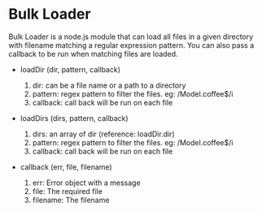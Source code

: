 # Bulk Loader
Bulk Loader is a node.js module that can load all files in a given directory with filename matching a regular expression pattern.
You can also pass a callback to be run when matching files are loaded.

* loadDir (dir, pattern, callback)
    1. dir: can be a file name or a path to a directory
    2. pattern: regex pattern to filter the files. eg: /Model.coffee$/i
    3. callback: call back will be run on each file

* loadDirs (dirs, pattern, callback)
    1. dirs: an array of dir (reference: loadDir.dir)
    2. pattern: regex pattern to filter the files. eg: /Model.coffee$/i
    3. callback: call back will be run on each file

* callback (err, file, filename)
    1. err: Error object with a message
    2. file: The required file
    3. filename: The filename

